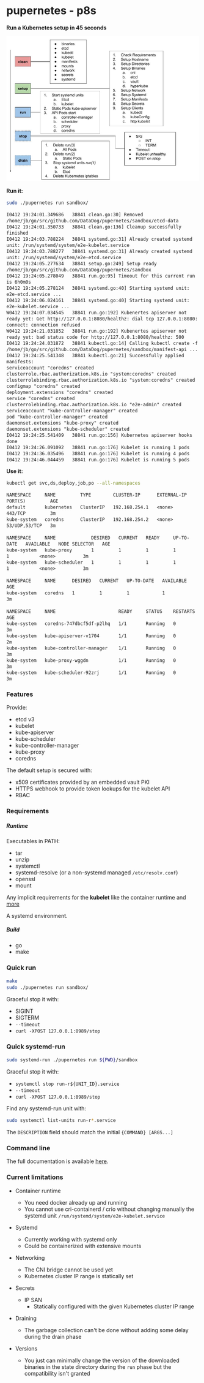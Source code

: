 # pupernetes - p8s


**Run a Kubernetes setup in 45 seconds**

![img](docs/pupernetes.jpg)


**Run it:**
```bash
sudo ./pupernetes run sandbox/
```
```text
I0412 19:24:01.349686   38841 clean.go:30] Removed /home/jb/go/src/github.com/DataDog/pupernetes/sandbox/etcd-data
I0412 19:24:01.350733   38841 clean.go:136] Cleanup successfully finished
I0412 19:24:03.788224   38841 systemd.go:31] Already created systemd unit: /run/systemd/system/e2e-kubelet.service
I0412 19:24:03.788277   38841 systemd.go:31] Already created systemd unit: /run/systemd/system/e2e-etcd.service
I0412 19:24:05.277634   38841 setup.go:249] Setup ready /home/jb/go/src/github.com/DataDog/pupernetes/sandbox
I0412 19:24:05.278049   38841 run.go:95] Timeout for this current run is 6h0m0s
I0412 19:24:05.278124   38841 systemd.go:40] Starting systemd unit: e2e-etcd.service ...
I0412 19:24:06.024161   38841 systemd.go:40] Starting systemd unit: e2e-kubelet.service ...
W0412 19:24:07.034545   38841 run.go:192] Kubenertes apiserver not ready yet: Get http://127.0.0.1:8080/healthz: dial tcp 127.0.0.1:8080: connect: connection refused
W0412 19:24:21.031852   38841 run.go:192] Kubenertes apiserver not ready yet: bad status code for http://127.0.0.1:8080/healthz: 500
I0412 19:24:24.031872   38841 kubectl.go:14] Calling kubectl create -f /home/jb/go/src/github.com/DataDog/pupernetes/sandbox/manifest-api ...
I0412 19:24:25.541348   38841 kubectl.go:21] Successfully applied manifests:
serviceaccount "coredns" created
clusterrole.rbac.authorization.k8s.io "system:coredns" created
clusterrolebinding.rbac.authorization.k8s.io "system:coredns" created
configmap "coredns" created
deployment.extensions "coredns" created
service "coredns" created
clusterrolebinding.rbac.authorization.k8s.io "e2e-admin" created
serviceaccount "kube-controller-manager" created
pod "kube-controller-manager" created
daemonset.extensions "kube-proxy" created
daemonset.extensions "kube-scheduler" created
I0412 19:24:25.541409   38841 run.go:156] Kubernetes apiserver hooks done
I0412 19:24:26.091092   38841 run.go:176] Kubelet is running 1 pods
I0412 19:24:36.035496   38841 run.go:176] Kubelet is running 4 pods
I0412 19:24:46.044459   38841 run.go:176] Kubelet is running 5 pods
```

**Use it:**
```bash
kubectl get svc,ds,deploy,job,po --all-namespaces
```
```text
NAMESPACE     NAME         TYPE        CLUSTER-IP      EXTERNAL-IP   PORT(S)         AGE
default       kubernetes   ClusterIP   192.168.254.1   <none>        443/TCP         3m
kube-system   coredns      ClusterIP   192.168.254.2   <none>        53/UDP,53/TCP   3m

NAMESPACE     NAME             DESIRED   CURRENT   READY     UP-TO-DATE   AVAILABLE   NODE SELECTOR   AGE
kube-system   kube-proxy       1         1         1         1            1           <none>          3m
kube-system   kube-scheduler   1         1         1         1            1           <none>          3m

NAMESPACE     NAME      DESIRED   CURRENT   UP-TO-DATE   AVAILABLE   AGE
kube-system   coredns   1         1         1            1           3m

NAMESPACE     NAME                       READY     STATUS    RESTARTS   AGE
kube-system   coredns-747dbcf5df-p2lhq   1/1       Running   0          3m
kube-system   kube-apiserver-v1704       1/1       Running   0          2m
kube-system   kube-controller-manager    1/1       Running   0          3m
kube-system   kube-proxy-wggdn           1/1       Running   0          3m
kube-system   kube-scheduler-92zrj       1/1       Running   0          3m
```

### Features

Provide:
* etcd v3
* kubelet
* kube-apiserver 
* kube-scheduler
* kube-controller-manager
* kube-proxy
* coredns

The default setup is secured with:
 * x509 certificates provided by an embedded vault PKI
 * HTTPS webhook to provide token lookups for the kubelet API
 * RBAC


### Requirements

##### Runtime

Executables in PATH:
* tar
* unzip
* systemctl
* systemd-resolve (or a non-systemd managed `/etc/resolv.conf`)
* openssl
* mount

Any implicit requirements for the **kubelet** like the container runtime and [more](https://github.com/kubernetes/kubernetes/issues/26093)

A systemd environment.

##### Build

* go
* make

### Quick run 


```bash
make
sudo ./pupernetes run sandbox/
```

Graceful stop it with:
 * SIGINT
 * SIGTERM
 * `--timeout`
 * `curl -XPOST 127.0.0.1:8989/stop`


### Quick systemd-run

```bash
sudo systemd-run ./pupernetes run ${PWD}/sandbox
```

Graceful stop it with:
 * `systemctl stop run-r${UNIT_ID}.service`
 * `--timeout`
 * `curl -XPOST 127.0.0.1:8989/stop`


Find any systemd-run unit with:
```bash
sudo systemctl list-units run-r*.service
```
The `DESCRIPTION` field should match the initial `{COMMAND} [ARGS...]`


### Command line

The full documentation is available [here](docs).


### Current limitations

* Container runtime
    * You need docker already up and running
    * You cannot use cri-containerd / crio without changing manually the systemd unit `/run/systemd/system/e2e-kubelet.service`


* Systemd
    * Currently working with systemd only
    * Could be containerized with extensive mounts
    

* Networking
    * The CNI bridge cannot be used yet
    * Kubernetes cluster IP range is statically set


* Secrets
    * IP SAN
        * Statically configured with the given Kubernetes cluster IP range

* Draining
    * The garbage collection can't be done without adding some delay during the drain phase

* Versions
    * You just can minimally change the version of the downloaded binaries in the state directory during the `run` phase but the compatibility isn't granted
